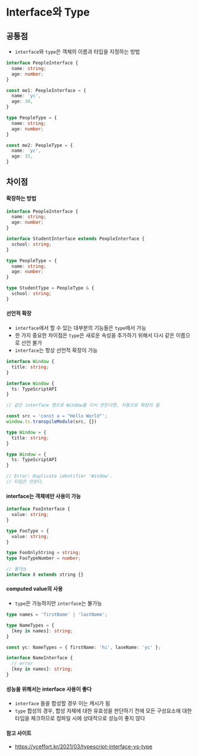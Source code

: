 # Interface와 Type



## 공통점

- `interface`와 `type`은 객체의 이름과 타입을 지정하는 방법

```typescript
interface PeopleInterface {
  name: string;
  age: number;
}

const me1: PeopleInterface = {
  name: 'yc',
  age: 34,
}

type PeopleType = {
  name: string;
  age: number;
}

const me2: PeopleType = {
  name: 'yc',
  age: 31,
}
```



## 차이점

#### 확장하는 방법

```typescript
interface PeopleInterface {
  name: string;
  age: number;
}

interface StudentInterface extends PeopleInterface {
  school: string;
}
```

```typescript
type PeopleType = {
  name: string;
  age: number;
}

type StudentType = PeopleType & {
  school: string;
}
```



#### 선언적 확장

- `interface`에서 할 수 있는 대부분의 기능들은 `type`에서 가능
- 한 가지 중요한 차이점은 `type`은 새로운 속성을 추가하기 위해서 다시 같은 이름으로 선언 불가
- `interface`는 항상 선언적 확장이 가능

```typescript
interface Window {
  title: string;
}

interface Window {
  ts: TypeScriptAPI
}

// 같은 interface 명으로 Window를 다시 만든다면, 자동으로 확장이 됨

const src = 'const a = "Hello World"';
window.ts.transpileModule(src, {})
```

```typescript
type Window = {
  title: string;
}

type Window = {
  ts: TypeScriptAPI
}

// Error: Duplicate identifier 'Window'.
// 타입은 안된다.
```



#### interface는 객체에만 사용이 가능

```typescript
interface FooInterface {
  value: string;
}

type FooType = {
  value: string;
}

type FooOnlyString = string;
type FooTypeNumber = number;

// 불가능
interface X extends string {}
```



#### computed value의 사용

- `type`은 가능하지만 `interface`는 불가능

```typescript
type names = 'firstName' | 'lastName';

type NameTypes = {
  [key in names]: string;
}

const yc: NameTypes = { firstName: 'hi', laseName: 'yc' };

interface NameInterface {
  // error
  [key in names]: string;
}
```



#### 성능을 위해서는 interface 사용이 좋다

- `interface` 들을 합성할 경우 이는 캐시가 됨
- `type` 합성의 경우, 합성 자체에 대한 유효성을 판단하기 전에 모든 구성요소에 대한 타입을 체크하므로 컴파일 시에 상대적으로 성능이 좋지 않다



#### 참고 사이트

- https://yceffort.kr/2021/03/typescript-interface-vs-type